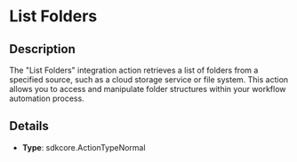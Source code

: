 
# List Folders

## Description

The "List Folders" integration action retrieves a list of folders from a specified source, such as a cloud storage service or file system. This action allows you to access and manipulate folder structures within your workflow automation process.

## Details

- **Type**: sdkcore.ActionTypeNormal
